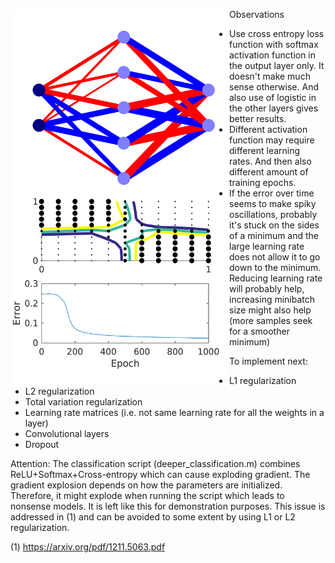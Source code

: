 <img src="./images/example_image.png" align="left" height="600" width="350" ></a>


Observations

- Use cross entropy loss function with softmax activation function in the output layer only. It doesn't make much sense otherwise. And also use of logistic in the other layers gives better results.
- Different activation function may require different learning rates. And then also different amount of training epochs.
- If the error over time seems to make spiky oscillations, probably it's stuck on the sides of a minimum and the large learning rate does not allow it to go down to the minimum. Reducing learning rate will probably help, increasing minibatch size might also help (more samples seek for a smoother minimum)

To implement next:
- L1 regularization
- L2 regularization
- Total variation regularization
- Learning rate matrices (i.e. not same learning rate for all the weights in a layer)
- Convolutional layers
- Dropout


Attention: The classification script (deeper_classification.m) combines ReLU+Softmax+Cross-entropy which can cause exploding gradient. The gradient explosion depends on how the parameters are initialized. Therefore, it might explode when running the script which leads to nonsense models. It is left like this for demonstration purposes. This issue is addressed in (1) and can be avoided to some extent by using L1 or L2 regularization.


(1) https://arxiv.org/pdf/1211.5063.pdf
